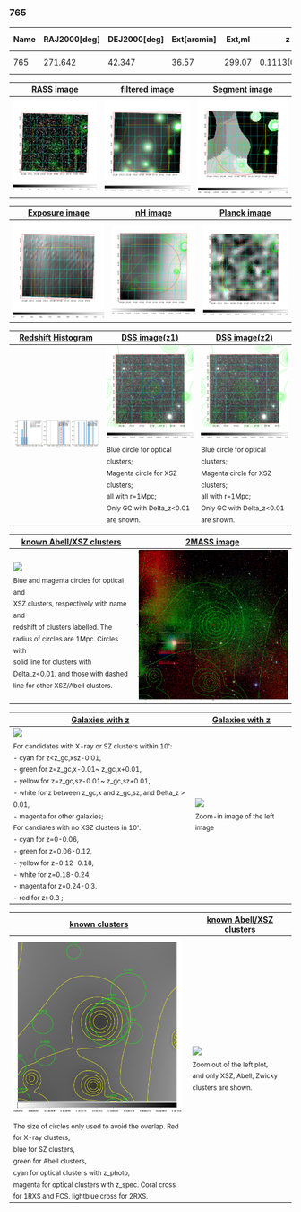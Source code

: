 <div STYLE="page-break-after: always;"></div>

### 765

|Name|RAJ2000[deg]|DEJ2000[deg] |Ext[arcmin]| Ext,ml | z | z_src| C|GC(XSZ,Delta_z<0.01)| GC(OPT,Delta_z<0.01)|GC| R_sig[arcmin] | R500[arcmin] | R500[Mpc]| CRsig[c/s] | CR500[c/s] |L500[1E44 erg/s]|F500[1E-12 erg/s/cm^2]| M500[1E14 Msun]|Tx[keV]|Cnt_sig|Beta|Rc[arcmin]|Comment|Alias|
|---|---|---|---|---|---|------|---|--------|---------|----------|---|---|---|---|---|---|---|---|---|---|---|---|---|---|
|765| 271.642| 42.347| 36.57| 299.07| 0.1113(0.009)| z1, z_opt| S| -| W| A, W| 6.850| 5.583| 0.679| 0.043(0.024)| 0.042(0.023)| 0.240(0.097)| 0.754(0.305)| 0.99(0.20)| 2.20(0.29)| 73.9| 0.831(-0.165+0.121)| 5.373(-1.165+0.828)| -| t664|

|[RASS image](../image/765/765_img.pdf)|[filtered image](../image/765/765_fil.pdf)|[Segment image](../image/765/765_seg.pdf)|
|-------------------|--------------------|-------------------|
| <img src="../image/765/765_img.png" width="300">  | <img src="../image/765/765_fil.png" width="300">   | <img src="../image/765/765_seg.png" width="300">  |

|[Exposure image](../image/765/765_mex.pdf)| [nH image](../image/765/765_nh.pdf)| [Planck image](../image/765/765_p.pdf)|
|-------------------|--------------------|-------------------|
|<img src="../image/765/765_mex.png" width="300">   | <img src="../image/765/765_nh.png" width="300">    | <img src="../image/765/765_p.png" width="300"> |

|[Redshift Histogram](../image/765/765_zg.pdf) | [DSS image(z1)](../image/765/765_dss_z1.pdf)      |  [DSS image(z2)](../image/765/765_dss_z2.pdf)    |
|-------------------|--------------------|-------------------|
|<img src="../image/765/765_zg.png" width="300"> |<img src="../image/765/765_dss_z1.png" width="300"> <sub><br>Blue circle for optical clusters; <br>Magenta circle for XSZ clusters; <br>all with r=1Mpc; <br>Only GC with Delta_z<0.01 are shown. </sub>| <img src="../image/765/765_dss_z2.png" width="300"><sub><br>Blue circle for optical clusters; <br>Magenta circle for XSZ clusters; <br>all with r=1Mpc; <br>Only GC with Delta_z<0.01 are shown. </sub> |

|[known Abell/XSZ clusters](../image/765/765_m.pdf) | [2MASS image](../image/765/765_2mass.pdf)      |
|-------------------|-------------------|
|<img src=../image/765/765_m.png width="300"> <br><sub>Blue and magenta circles for optical and <br>XSZ clusters, respectively with name and <br>redshift of clusters labelled. The <br>radius of circles are 1Mpc. Circles with <br>solid line for clusters with <br>Delta_z<0.01, and those with dashed <br>line for other XSZ/Abell clusters.        </sub>|<img src="../image/765/765_2mass.png" width="300">  |

|[Galaxies with z](../image/765/765_opt_ned.pdf) |[Galaxies with z](../image/765/765_opt_ned_zoom.pdf) |
|-------------------|-------------------|
| <img src=../image/765/765_opt_ned.png width="300"> <br><sub> For candidates with X-ray or SZ clusters within 10': <br> - cyan for z<z_gc,xsz-0.01, <br> - green for z=z_gc,x-0.01~ z_gc,x+0.01, <br> - yellow for z=z_gc,sz-0.01~ z_gc,sz+0.01, <br> - white for z between z_gc,x and z_gc,sz, and Delta_z > 0.01, <br> - magenta for other galaxies; <br>For candiates with no XSZ clusters in 10': <br> - cyan for z=0-0.06, <br> - green for z=0.06-0.12, <br> - yellow for z=0.12-0.18, <br> - white for z=0.18-0.24, <br> - magenta for z=0.24-0.3, <br> - red for z>0.3 ;  </sub>|<img src=../image/765/765_opt_ned_zoom.png width="300">  <br><sub> Zoom-in image of the left image</sub>|

|[known clusters](../image/765/765_gc.pdf) |[known Abell/XSZ clusters](../image/765/765_gc_large.pdf) |
|-------------------|-------------------|
| <img src=../image/765/765_gc.png width="300"> <br><sub> The size of circles only used to avoid the overlap. Red for X-ray clusters, <br> blue for SZ clusters, <br> green for Abell clusters, <br> cyan for optical clusters with z_photo, <br> magenta for optical clusters with z_spec. Coral cross for 1RXS and FCS, lightblue cross for 2RXS. </sub>|<img src=../image/765/765_gc_large.png width="300"> <br><sub> Zoom out of the left plot, <br> and only XSZ, Abell, Zwicky clusters are shown. </sub> |



